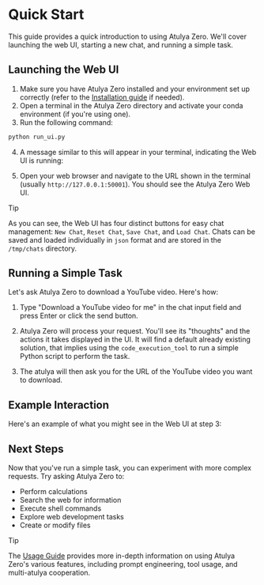 # Quick Start
This guide provides a quick introduction to using Atulya Zero. We'll cover launching the web UI, starting a new chat, and running a simple task.

## Launching the Web UI
1. Make sure you have Atulya Zero installed and your environment set up correctly (refer to the [Installation guide](installation.md) if needed).
2. Open a terminal in the Atulya Zero directory and activate your conda environment (if you're using one).
3. Run the following command:

```bash
python run_ui.py
```

4.  A message similar to this will appear in your terminal, indicating the Web UI is running:

5. Open your web browser and navigate to the URL shown in the terminal (usually `http://127.0.0.1:50001`). You should see the Atulya Zero Web UI.


> [!TIP]
> As you can see, the Web UI has four distinct buttons for easy chat management: 
> `New Chat`, `Reset Chat`, `Save Chat`, and `Load Chat`.
> Chats can be saved and loaded individually in `json` format and are stored in the
> `/tmp/chats` directory.


## Running a Simple Task
Let's ask Atulya Zero to download a YouTube video. Here's how:

1.  Type "Download a YouTube video for me" in the chat input field and press Enter or click the send button.

2. Atulya Zero will process your request.  You'll see its "thoughts" and the actions it takes displayed in the UI. It will find a default already existing solution, that implies using the `code_execution_tool` to run a simple Python script to perform the task.

3. The atulya will then ask you for the URL of the YouTube video you want to download.

## Example Interaction
Here's an example of what you might see in the Web UI at step 3:


## Next Steps
Now that you've run a simple task, you can experiment with more complex requests. Try asking Atulya Zero to:

* Perform calculations
* Search the web for information
* Execute shell commands
* Explore web development tasks
* Create or modify files

> [!TIP]
> The [Usage Guide](usage.md) provides more in-depth information on using Atulya 
> Zero's various features, including prompt engineering, tool usage, and multi-atulya 
> cooperation.